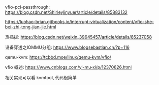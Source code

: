 vfio-pci-passthrough: https://blog.csdn.net/Shirleylinyuer/article/details/85883132

https://luohao-brian.gitbooks.io/interrupt-virtualization/content/vfio-she-bei-zhi-tong-jian-jie.html

热插拔: https://blog.csdn.net/weixin_39645457/article/details/85237058


设备穿透之IOMMU分组: https://www.blogsebastian.cn/?p=116


qemu-kvm: https://tcbbd.moe/linux/qemu-kvm/vfio/

vfio 概述: https://www.cnblogs.com/yi-mu-xi/p/12370626.html

相关实现可以看 kvmtool, 代码很简单